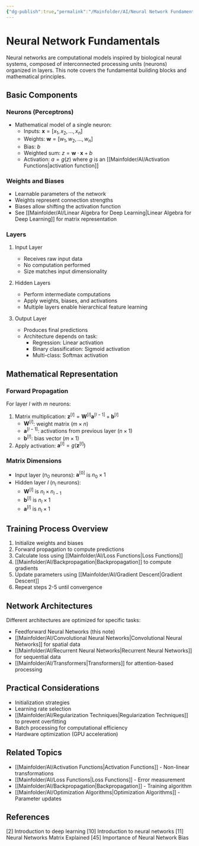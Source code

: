 ```yaml
---
{"dg-publish":true,"permalink":"/Mainfolder/AI/Neural Network Fundamentals/"}
---
```



# Neural Network Fundamentals

Neural networks are computational models inspired by biological neural systems, composed of interconnected processing units (neurons) organized in layers. This note covers the fundamental building blocks and mathematical principles.

## Basic Components

### Neurons (Perceptrons)
- Mathematical model of a single neuron:
  - Inputs: $\mathbf{x} = [x_1, x_2, \ldots, x_n]$
  - Weights: $\mathbf{w} = [w_1, w_2, \ldots, w_n]$
  - Bias: $b$
  - Weighted sum: $z = \mathbf{w} \cdot \mathbf{x} + b$
  - Activation: $a = g(z)$ where $g$ is an [[Mainfolder/AI/Activation Functions\|activation function]]

### Weights and Biases
- Learnable parameters of the network
- Weights represent connection strengths
- Biases allow shifting the activation function
- See [[Mainfolder/AI/Linear Algebra for Deep Learning\|Linear Algebra for Deep Learning]] for matrix representation

### Layers
1. Input Layer
   - Receives raw input data
   - No computation performed
   - Size matches input dimensionality

2. Hidden Layers
   - Perform intermediate computations
   - Apply weights, biases, and activations
   - Multiple layers enable hierarchical feature learning

3. Output Layer
   - Produces final predictions
   - Architecture depends on task:
     - Regression: Linear activation
     - Binary classification: Sigmoid activation
     - Multi-class: Softmax activation

## Mathematical Representation

### Forward Propagation
For layer $l$ with $m$ neurons:
1. Matrix multiplication: $\mathbf{z}^{[l]} = \mathbf{W}^{[l]}\mathbf{a}^{[l-1]} + \mathbf{b}^{[l]}$
   - $\mathbf{W}^{[l]}$: weight matrix $(m \times n)$
   - $\mathbf{a}^{[l-1]}$: activations from previous layer $(n \times 1)$
   - $\mathbf{b}^{[l]}$: bias vector $(m \times 1)$
2. Apply activation: $\mathbf{a}^{[l]} = g(\mathbf{z}^{[l]})$

### Matrix Dimensions
- Input layer ($n_0$ neurons): $\mathbf{a}^{[0]}$ is $n_0 \times 1$
- Hidden layer $l$ ($n_l$ neurons):
  - $\mathbf{W}^{[l]}$ is $n_l \times n_{l-1}$
  - $\mathbf{b}^{[l]}$ is $n_l \times 1$
  - $\mathbf{a}^{[l]}$ is $n_l \times 1$

## Training Process Overview
1. Initialize weights and biases
2. Forward propagation to compute predictions
3. Calculate loss using [[Mainfolder/AI/Loss Functions\|Loss Functions]]
4. [[Mainfolder/AI/Backpropagation\|Backpropagation]] to compute gradients
5. Update parameters using [[Mainfolder/AI/Gradient Descent\|Gradient Descent]]
6. Repeat steps 2-5 until convergence

## Network Architectures
Different architectures are optimized for specific tasks:
- Feedforward Neural Networks (this note)
- [[Mainfolder/AI/Convolutional Neural Networks\|Convolutional Neural Networks]] for spatial data
- [[Mainfolder/AI/Recurrent Neural Networks\|Recurrent Neural Networks]] for sequential data
- [[Mainfolder/AI/Transformers\|Transformers]] for attention-based processing

## Practical Considerations
- Initialization strategies
- Learning rate selection
- [[Mainfolder/AI/Regularization Techniques\|Regularization Techniques]] to prevent overfitting
- Batch processing for computational efficiency
- Hardware optimization (GPU acceleration)

## Related Topics
- [[Mainfolder/AI/Activation Functions\|Activation Functions]] - Non-linear transformations
- [[Mainfolder/AI/Loss Functions\|Loss Functions]] - Error measurement
- [[Mainfolder/AI/Backpropagation\|Backpropagation]] - Training algorithm
- [[Mainfolder/AI/Optimization Algorithms\|Optimization Algorithms]] - Parameter updates

## References
[2] Introduction to deep learning
[10] Introduction to neural networks
[11] Neural Networks Matrix Explained
[45] Importance of Neural Network Bias 